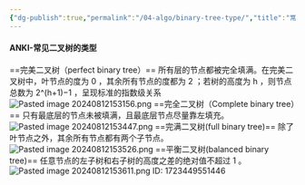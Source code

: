 ```yaml
---
{"dg-publish":true,"permalink":"/04-algo/binary-tree-type/","title":"常见二叉树类型","created":"2024-09-18T14:20:21.043+08:00","updated":"2024-08-12T15:59:11.000+08:00"}
---
```


#### ANKI-常见二叉树的类型
==完美二叉树（perfect binary tree）==
所有层的节点都被完全填满。在完美二叉树中，叶节点的度为 0 ，其余所有节点的度都为 2 ；若树的高度为 h ，则节点总数为 2^(h+1)−1 ，呈现标准的指数级关系
![Pasted image 20240812153156.png](/img/user/Pasted%20image%2020240812153156.png)
==完全二叉树（Complete binary tree）==
只有最底层的节点未被填满，且最底层节点尽量靠左填充。
![Pasted image 20240812153447.png](/img/user/Pasted%20image%2020240812153447.png)
==完满二叉树(full binary tree)==
除了叶节点之外，其余所有节点都有两个子节点。
![Pasted image 20240812153526.png](/img/user/Pasted%20image%2020240812153526.png)
==平衡二叉树(balanced binary tree)==
任意节点的左子树和右子树的高度之差的绝对值不超过 1 。
![Pasted image 20240812153611.png](/img/user/Pasted%20image%2020240812153611.png)
ID: 1723449551446
